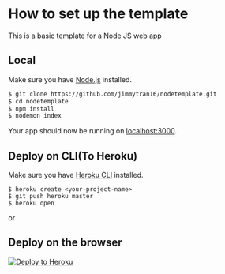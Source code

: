 # How to set up the template
This is a basic template for a Node JS web app

## Local
Make sure you have [Node.js](http://nodejs.org/) installed.

```sh
$ git clone https://github.com/jimmytran16/nodetemplate.git
$ cd nodetemplate
$ npm install
$ nodemon index
```
Your app should now be running on [localhost:3000](http://localhost:3000/).

## Deploy on CLI(To Heroku)
 Make sure you have [Heroku CLI](https://cli.heroku.com/) installed.

```
$ heroku create <your-project-name>
$ git push heroku master
$ heroku open
```
or

## Deploy on the browser
[![Deploy to Heroku](https://www.herokucdn.com/deploy/button.png)](https://heroku.com/deploy)
